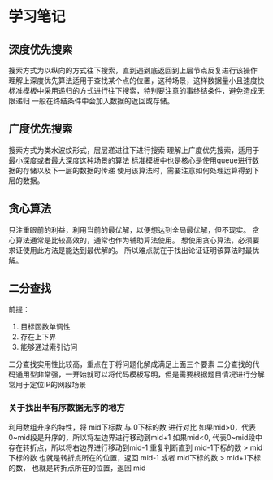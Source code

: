 # 学习笔记
## 深度优先搜索
搜索方式为以纵向的方式往下搜索，直到遇到底返回到上层节点反复进行该操作
理解上深度优先算法适用于查找某个点的位置，这种场景，这样数据量小且速度快
标准模板中采用递归的方式进行往下搜索，特别要注意的事终结条件，避免造成无限递归
一般在终结条件中会加入数据的返回或存储。

## 广度优先搜索
搜索方式为类水波纹形式，层层递进往下进行搜索
理解上广度优先搜索，适用于最小深度或者最大深度这种场景的算法
标准模板中也是核心是使用queue进行数据的存储以及下一层的数据的传递
使用该算法时，需要注意如何处理运算得到下层的数据。

## 贪心算法
只注重眼前的利益，利用当前的最优解，以便想达到全局最优解，但不现实。
贪心算法通常是比较高效的，通常也作为辅助算法使用。
想使用贪心算法，必须要求证使用此方法是能达到最优解的。
所以难点就在于找出论证证明该算法时最优解。


## 二分查找
前提：
1. 目标函数单调性
2. 存在上下界
3. 能够通过索引访问

二分查找实用性比较高，重点在于将问题化解成满足上面三个要素
二分查找的代码通用型非常强，一开始就可以将代码模板写明，但是需要根据题目情况进行分解
常用于定位IP的网段场景

### 关于找出半有序数据无序的地方
利用数组升序的特性，将 mid下标数 与 0下标的数 进行对比
如果mid>0，代表0~mid段是升序的，所以将左边界进行移动到mid+1
如果mid<0, 代表0~mid段中存在转折点，所以将右边界进行移动到mid-1
重复判断直到  mid-1下标的数 > mid下标的数 也就是转折点所在的位置，返回 mid-1
或者 mid下标的数 > mid+1下标的数， 也就是转折点所在的位置，返回 mid
   
      